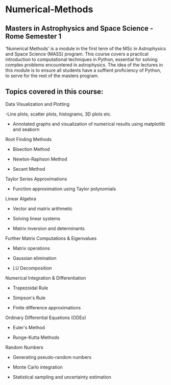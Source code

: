# Numerical-Methods
## Masters in Astrophysics and Space Science - Rome Semester 1

'Numerical Methods'  is a module in the first term of the MSc in Astrophysics and Space Science (MASS) program. This course covers a practical introduction to computational techniques in Python, essential for solving complex problems encountered in astrophysics. The idea of the lectures in this module is to ensure all students have a suffient proficiency of Python, to serve for the rest of the masters program.

## Topics covered in this course:

Data Visualization and Plotting

-Line plots, scatter plots, histograms, 3D plots etc.

- Annotated graphs and visualization of numerical results using matplotlib and seaborn

Root Finding Methods

- Bisection Method

- Newton-Raphson Method

- Secant Method

Taylor Series Approximations

- Function approximation using Taylor polynomials

Linear Algebra

- Vector and matrix arithmetic

- Solving linear systems

- Matrix inversion and determinants

Further Matrix Computations & Eigenvalues

- Matrix operations

- Gaussian elimination

- LU Decomposition


Numerical Integration & Differentiation

- Trapezoidal Rule

- Simpson's Rule

- Finite difference approximations

  
Ordinary Differential Equations (ODEs)

- Euler's Method

- Runge-Kutta Methods

Random Numbers 

- Generating pseudo-random numbers

- Monte Carlo integration

- Statistical sampling and uncertainty estimation


